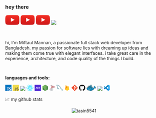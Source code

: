 ### hey there

[![LinkedIn](icons/youtube.png)](https://www.linkedin.com/in/miftaul-mannan-tasin-566543107/)
[![YouTube](icons/youtube.png)](https://www.youtube.com/channel/UClvrUclYSGX_MZPOF6ySG6A)
[![Instagram](icons/youtube.png)](https://www.instagram.com/mm_tasin/)
![](https://visitor-badge.glitch.me/badge?page_id=tasin5541.tasin5541)

<br />

hi, I'm Miftaul Mannan, a passionate full stack web developer from Bangladesh. my passion for software lies with dreaming up ideas and making them come true with elegant interfaces. i take great care in the experience, architecture, and code quality of the things I build.

<br />

**languages and tools:**

<img height="20" src="icons/typescript.png">
<img height="20" src="icons/javascript.png">
<img height="20" src="icons/cpp.png">
<img height="20" src="icons/react.png">
<img height="20" src="icons/dotnet.png">
<img height="20" src="icons/nodejs.png">
<img height="20" src="icons/sqlserver.png">
<img height="20" src="icons/mysql.png">
<img height="20" src="icons/firebase.png">
<img height="20" src="icons/git.png">
<img height="20" src="icons/github.png">
<img height="20" src="icons/docker.png">
<img height="20" src="icons/azure.png">
<img height="20" src="icons/vscode.png">

<br />

📈 my github stats

<p align="center"> <img src="https://github-readme-stats.tasin5541.vercel.app/api?username=Tasin5541&show_icons=true&count_private=true&include_all_commits=true" alt="tasin5541" />
